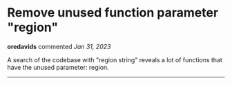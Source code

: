 # Remove unused function parameter "region"

**oredavids** commented *Jan 31, 2023*

A search of the codebase with "region string" reveals a lot of functions that have the unused parameter: region.
<br />
***


